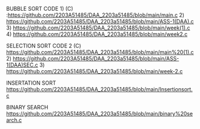 BUBBLE SORT CODE 1) (C) :https://github.com/2203A51485/DAA_2203a51485/blob/main/main.c
                 2) https://github.com/2203A51485/DAA_2203a51485/blob/main/ASS-1(DAA).c
                 3) https://github.com/2203A51485/DAA_2203a51485/blob/main/week(1).c
                  4) https://github.com/2203A51485/DAA_2203a51485/blob/main/week2.c
                 
SELECTION SORT CODE 2 (C) https://github.com/2203A51485/DAA_2203a51485/blob/main/main%20(1).c
2) https://github.com/2203A51485/DAA_2203a51485/blob/main/ASS-1(DAA)SEC.c
3) https://github.com/2203A51485/DAA_2203a51485/blob/main/week-2.c


INSERTATION SORT https://github.com/2203A51485/DAA_2203a51485/blob/main/Insertionsort.c

BINARY SEARCH https://github.com/2203A51485/DAA_2203a51485/blob/main/binary%20search.c
